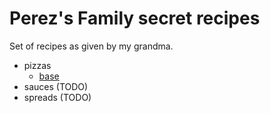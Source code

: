 # Perez's Family secret recipes

Set of recipes as given by my grandma.

- pizzas 
    - [base](./pizzas/base.md)
- sauces (TODO)
- spreads (TODO)
